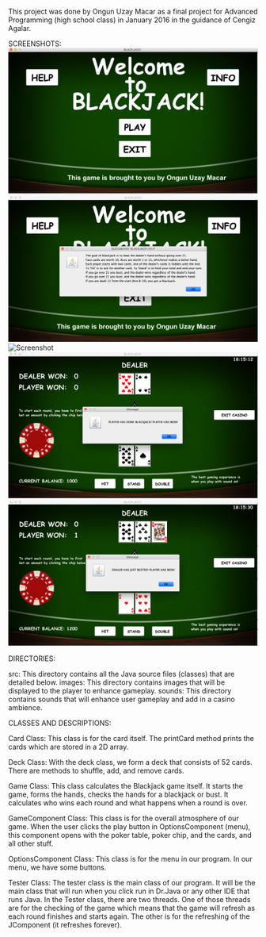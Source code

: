 This project was done by Ongun Uzay Macar as a final project for Advanced Programming (high school class) 
in January 2016 in the guidance of Cengiz Agalar.

SCREENSHOTS:
![Screenshot](screenshots/mainpage.png)
![Screenshot](screenshots/gamedescription.png)
![Screenshot](screenshots/unitinializedgame.png)
![Screenshot](screenshots/gameexample1.png)
![Screenshot](screenshots/gameexample2.png)

DIRECTORIES:

src: This directory contains all the Java source files (classes) that are detailed below.
images: This directory contains images that will be displayed to the player to enhance gameplay.
sounds: This directory contains sounds that will enhance user gameplay and add in a casino ambience.

CLASSES AND DESCRIPTIONS:

Card Class: This class is for the card itself. The printCard method prints the cards which are stored in a 2D array.

Deck Class: With the deck class, we form a deck that consists of 52 cards. There are methods to shuffle, add, and remove cards.

Game Class: This class calculates the Blackjack game itself. It starts the game, forms the hands, checks the hands for a blackjack or bust.
It calculates who wins each round and what happens when a round is over.

GameComponent Class: This class is for the overall atmosphere of our game. When the user clicks the play button in OptionsComponent (menu),
this component opens with the poker table, poker chip, and the cards, and all other stuff.

OptionsComponent Class: This class is for the menu in our program. In our menu, we have some buttons.

Tester Class: The tester class is the main class of our program. It will be the main class that will run when you click run in Dr.Java 
or any other IDE that runs Java. In the Tester class, there are two threads. One of those threads are for the checking of the game which means
that the game will refresh as each round finishes and starts again. The other is for the refreshing of the JComponent (it refreshes forever).
